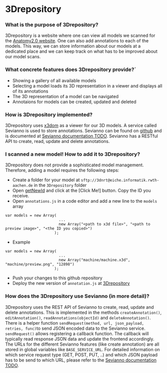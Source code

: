 # 3Drepository

### What is the purpose of 3Drepository?
3Drepository is a website where one can view all models we scanned for the [Anatomy2.0 website](http://dbis.rwth-aachen.de/3dnrt). One can also add annotations to each of the models. This way, we can store information about our models at a dedicated place and we can keep track on what has to be improved about our model scans.

### What concrete features does 3Drepository provide?`
- Showing a gallery of all available models
- Selecting a model loads its 3D representation in a viewer and displays all of its annotations
- The 3D representation of a model can be navigated
- Annotaions for models can be created, updated and deleted

### How is 3Drepository implemented?
3Drepository uses [x3dom](http://www.x3dom.org/) as a viewer for our 3D models. A service called Sevianno is used to store annotations. Sevianno can be found on [github](https://github.com/learning-layers/sevianno) and is documented at [Sevianno documentation TODO](). Sevianno has a RESTful API to create, read, update and delete annotations.

### I scanned a new model! How to add it to 3Drepository?
3Drepository does not provide a sophisticated model management. Therefore, adding a model requires the following steps:
- Create a folder for your model at `sftp://3dnrt@eiche.informatik.rwth-aachen.de` in the `3Drepository` folder
- Open [getNewId](http://dbis.rwth-aachen.de/3dnrt/3Drepository/getNewId.php) and click at the [Click Me!] button. Copy the ID you receive.
- Open `annotations.js` in a code editor and add a new line to the `models` array
```
var models = new Array(
                        ...
                        new Array("<path to x3d file>", "<path to preview image>", "<the ID you copied>")
                      );					  
```
- Example
```
var models = new Array(
                        ...
                        new Array("machine/machine.x3d", "machine/preview.png", "12898")
                      );					  
```
- Push your changes to this github repository
- Deploy the new version of `annotation.js` at [3Drepository](http://dbis.rwth-aachen.de/3dnrt/3Drepository/)

### How does the 3Drepository use Sevianno (in more detail)?
3Drepository uses the REST API of Sevianno to create, read, update and delete annotations. This is implemented in the methods `createAnnotation()`, `editAnnotation()`, `readAnnotations(objectId)` and `deleteAnnotation()`. There is a helper function `sendRequest(method, url, json_payload, retries, func)`to send JSON encoded data to the Sevianno service. `sendRequest()` allows registering a callback function. The callback will typically read response JSON data and update the frontend accordingly. The URLs for the different Sevianno features (like create annotation) are all stored in global variables like `BASE_SERVICE_URL`. For detailed information on which service request type (GET, POST, PUT, ..) and which JSON payload has to be send to which URL, please refer to the [Sevianno documentation TODO]().